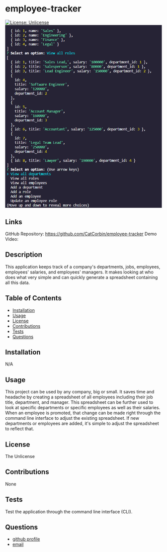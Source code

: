 # employee-tracker
[![License: Unlicense](https://img.shields.io/badge/license-Unlicense-blue.svg)](http://unlicense.org/)
<br>
![](employeetracker.png)

## Links

GitHub Repository: https://github.com/CatCorbin/employee-tracker 
Demo Video:

## Description

This application keeps track of a company's departments, jobs, employees, employees' salaries, and employees' managers. It makes looking at who does what very simple and can quickly generate a spreadsheet containing all this data.

## Table of Contents

- [Installation](#installation)
- [Usage](#usage)
- [License](#license)
- [Contributions](#contributions)
- [Tests](#tests)
- [Questions](#questions)

## Installation

N/A

## Usage

This project can be used by any company, big or small. It saves time and headache by creating a spreadsheet of all employees including their job title, department, and manager. This spreadsheet can be further used to look at specific departments or specific employees as well as their salaries. When an employee is promoted, that change can be made right through the command line interface to adjust the existing spreadsheet. If new departments or employees are added, it's simple to adjust the spreadsheet to reflect that.

## License

The Unlicense

## Contributions

None

## Tests

Test the application through the command line interface (CLI).

## Questions
<ul>
<li> <a href = "https://github.com/CatCorbin">github profile</a>
</li>
<li> <a href = "mailto:catcorbin0919@gmail.com">email </a> </li>
</li>
